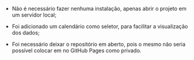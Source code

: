 - Não é necessário fazer nenhuma instalação, apenas abrir o projeto em um servidor local;

- Foi adicionado um calendário como seletor, para facilitar a visualização dos dados;

- Foi necessário deixar o repositório em aberto, pois o mesmo não seria possível colocar em no GitHub Pages como privado.
